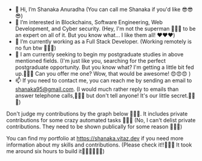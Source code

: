 - 👋 Hi, I’m Shanaka Anuradha (You can call me Shanaka if you'd like 😎😎😎)
- 👀 I’m interested in Blockchains, Software Engineering, Web Development, and Cyber security. (Hey, I'm not the superman 🦸🦸🦸 to be an expert on all of it. But you know what... I like them all! ❤️❤️❤️)
- 🌱 I’m currently working as a Full Stack Developer. (Working remotely is no fun btw 🫥🫥🫥)
- 💞️ I am currently seeking to begin my postgraduate studies in above mentioned fields. (I'm just like you, searching for the perfect postgraduate opportunity. But you know what? I'm getting a little bit fed up.🥺🥺🥺 Can you offer me one? Wow, that would be awesome! 😍😍😍 )
- 📫 If you need to contact me, you can reach me by sending an email to shanaka95@gmail.com. (I would much rather reply to emails than answer telephone calls,🤥🤥🤥 but don't tell anyone! It's our little secret.🤫🤫🤫)

Don't judge my contributions by the graph below 🤪🤪🤪. It includes private contributions for some crazy automated tasks 🥱🥱🥱 (No, I can't delist private contributions. They need to be shown publically for some reason 🫠🫠🫠)

You can find my portfolio at https://shanaka.vitaz.dev if you need more information about my skills and contributions. (Please check it!!🫣🫣🫣 It took me around six hours to build it😵‍💫😵‍💫😵‍💫)

<!---
shanaka95/shanaka95 is a ✨ special ✨ repository because its `README.md` (this file) appears on your GitHub profile.
You can click the Preview link to take a look at your changes.
--->
